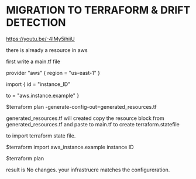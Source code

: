 # MIGRATION TO TERRAFORM & DRIFT DETECTION

https://youtu.be/-4IMy5ihiiU

there is already a resource in aws 

first write a main.tf file

provider "aws" {
  region = "us-east-1"
  }

  import {
  id = "instance_ID"

  to = "aws.instance.example"
  }

  $terraform plan -generate-config-out=generated_resources.tf

  generated_resources.tf will created
  copy the resource block from generated_resources.tf and paste to main.tf to create terraform.statefile

  to import terraform state file. 
  
  $terraform import aws_instance.example instance ID

  $terraform plan

  result is
  No changes. your infrastrucre matches the configureration.
  

